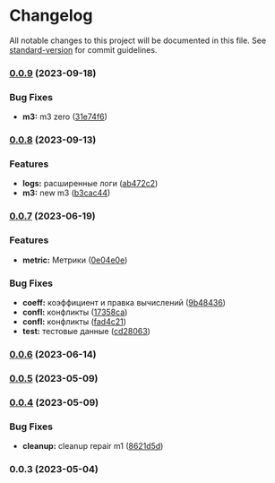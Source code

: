 # Changelog

All notable changes to this project will be documented in this file. See [standard-version](https://github.com/conventional-changelog/standard-version) for commit guidelines.

### [0.0.9](https://github.com/ai-med-tools/finder-psr/compare/v0.0.8...v0.0.9) (2023-09-18)


### Bug Fixes

* **m3:** m3 zero ([31e74f6](https://github.com/ai-med-tools/finder-psr/commit/31e74f6b2740a387c35671c6f81890c567227cda))

### [0.0.8](https://github.com/ai-med-tools/finder-psr/compare/v0.0.7...v0.0.8) (2023-09-13)


### Features

* **logs:** расширенные логи ([ab472c2](https://github.com/ai-med-tools/finder-psr/commit/ab472c2d96608ee4f765eefbd0b1084ff18d5ff3))
* **m3:** new m3 ([b3cac44](https://github.com/ai-med-tools/finder-psr/commit/b3cac44ac1a0db8c8e8df9de8cecffdb140fffc9))

### [0.0.7](https://github.com/ai-med-tools/finder-psr/compare/v0.0.6...v0.0.7) (2023-06-19)


### Features

* **metric:** Метрики ([0e04e0e](https://github.com/ai-med-tools/finder-psr/commit/0e04e0ea739eef51b0fbbc7a280381691b2d8595))


### Bug Fixes

* **coeff:** коэффициент и правка вычислений ([9b48436](https://github.com/ai-med-tools/finder-psr/commit/9b48436502ab526ed372ad258535c844bc045539))
* **confl:** конфликты ([17358ca](https://github.com/ai-med-tools/finder-psr/commit/17358caa3706f190c1c9a10b579bad9495d2c589))
* **confl:** конфликты ([fad4c21](https://github.com/ai-med-tools/finder-psr/commit/fad4c21823ed699c602caa93556d6dab0279646e))
* **test:** тестовые данные ([cd28063](https://github.com/ai-med-tools/finder-psr/commit/cd280630a78956c9d5edcd94f7f4146e88bf54fb))

### [0.0.6](https://github.com/ai-med-tools/finder-psr/compare/v0.0.5...v0.0.6) (2023-06-14)

### [0.0.5](https://github.com/ai-med-tools/finder-psr/compare/v0.0.4...v0.0.5) (2023-05-09)

### [0.0.4](https://github.com/ai-med-tools/finder-psr/compare/v0.0.3...v0.0.4) (2023-05-09)


### Bug Fixes

* **cleanup:** cleanup repair m1 ([8621d5d](https://github.com/ai-med-tools/finder-psr/commit/8621d5ddb079faad9142de7f45f74983a6a1c7d4))

### 0.0.3 (2023-05-04)

